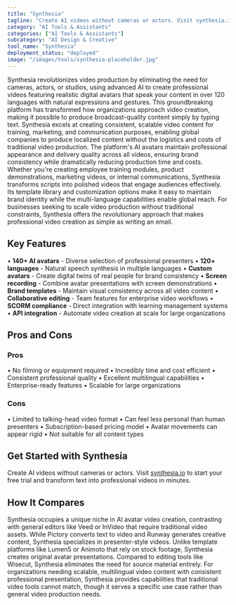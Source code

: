 ```yaml
---
title: "Synthesia"
tagline: "Create AI videos without cameras or actors. Visit synthesia.io to start your ..."
category: "AI Tools & Assistants"
categories: ["AI Tools & Assistants"]
subcategory: "AI Design & Creative"
tool_name: "Synthesia"
deployment_status: "deployed"
image: "/images/tools/synthesia-placeholder.jpg"
---
```

Synthesia revolutionizes video production by eliminating the need for cameras, actors, or studios, using advanced AI to create professional videos featuring realistic digital avatars that speak your content in over 120 languages with natural expressions and gestures. This groundbreaking platform has transformed how organizations approach video creation, making it possible to produce broadcast-quality content simply by typing text. Synthesia excels at creating consistent, scalable video content for training, marketing, and communication purposes, enabling global companies to produce localized content without the logistics and costs of traditional video production. The platform's AI avatars maintain professional appearance and delivery quality across all videos, ensuring brand consistency while dramatically reducing production time and costs. Whether you're creating employee training modules, product demonstrations, marketing videos, or internal communications, Synthesia transforms scripts into polished videos that engage audiences effectively. Its template library and customization options make it easy to maintain brand identity while the multi-language capabilities enable global reach. For businesses seeking to scale video production without traditional constraints, Synthesia offers the revolutionary approach that makes professional video creation as simple as writing an email.

## Key Features

• **140+ AI avatars** - Diverse selection of professional presenters
• **120+ languages** - Natural speech synthesis in multiple languages
• **Custom avatars** - Create digital twins of real people for brand consistency
• **Screen recording** - Combine avatar presentations with screen demonstrations
• **Brand templates** - Maintain visual consistency across all video content
• **Collaborative editing** - Team features for enterprise video workflows
• **SCORM compliance** - Direct integration with learning management systems
• **API integration** - Automate video creation at scale for large organizations

## Pros and Cons

### Pros
• No filming or equipment required
• Incredibly time and cost efficient
• Consistent professional quality
• Excellent multilingual capabilities
• Enterprise-ready features
• Scalable for large organizations

### Cons
• Limited to talking-head video format
• Can feel less personal than human presenters
• Subscription-based pricing model
• Avatar movements can appear rigid
• Not suitable for all content types

## Get Started with Synthesia

Create AI videos without cameras or actors. Visit [synthesia.io](https://www.synthesia.io) to start your free trial and transform text into professional videos in minutes.

## How It Compares

Synthesia occupies a unique niche in AI avatar video creation, contrasting with general editors like Veed or InVideo that require traditional video assets. While Pictory converts text to video and Runway generates creative content, Synthesia specializes in presenter-style videos. Unlike template platforms like Lumen5 or Animoto that rely on stock footage, Synthesia creates original avatar presentations. Compared to editing tools like Wisecut, Synthesia eliminates the need for source material entirely. For organizations needing scalable, multilingual video content with consistent professional presentation, Synthesia provides capabilities that traditional video tools cannot match, though it serves a specific use case rather than general video production needs.